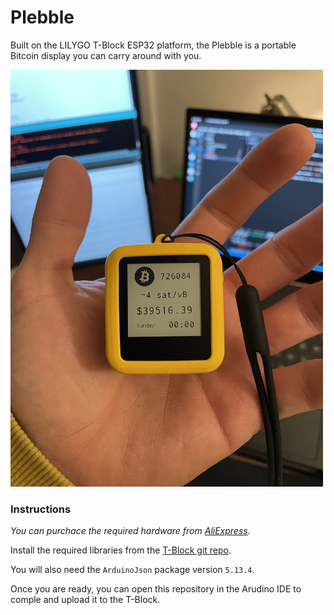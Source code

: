 # Plebble
Built on the LILYGO T-Block ESP32 platform, the Plebble is a portable Bitcoin display you can carry around with you.

<img src="https://github.com/neekd/plebble/blob/master/images/plebble.jpg?raw=true" alt="the plebble" width="500"/>

### Instructions 
*You can purchace the required hardware from [AliExpress](https://www.aliexpress.com/item/10000351304793.html?spm=a2g0o.order_list.0.0.21ef18024CmnxG).*

Install the required libraries from the [T-Block git repo](https://github.com/Xinyuan-LilyGO/T-Block).

You will also need the `ArduinoJson` package version `5.13.4`.

Once you are ready, you can open this repository in the Arudino IDE to comple and upload it to the T-Block. 